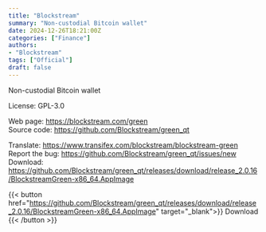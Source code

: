 ```yaml
---
title: "Blockstream"
summary: "Non-custodial Bitcoin wallet"
date: 2024-12-26T18:21:00Z
categories: ["Finance"]
authors:
- "Blockstream"
tags: ["Official"]
draft: false
---
```


Non-custodial Bitcoin wallet

License: GPL-3.0

Web page: <https://blockstream.com/green>  
Source code: <https://github.com/Blockstream/green_qt>

Translate: <https://www.transifex.com/blockstream/blockstream-green>  
Report the bug: <https://github.com/Blockstream/green_qt/issues/new>  
Download: <https://github.com/Blockstream/green_qt/releases/download/release_2.0.16/BlockstreamGreen-x86_64.AppImage>

{{< button href="https://github.com/Blockstream/green_qt/releases/download/release_2.0.16/BlockstreamGreen-x86_64.AppImage" target="_blank">}}
Download
{{< /button >}}